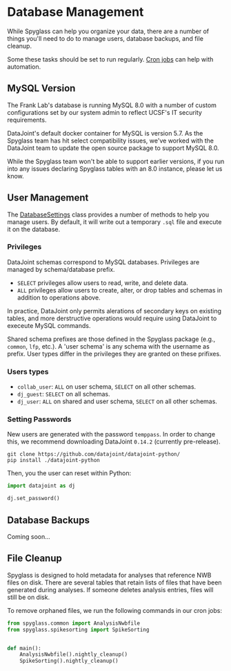 # Database Management

While Spyglass can help you organize your data, there are a number of things
you'll need to do to manage users, database backups, and file cleanup.

Some these tasks should be set to run regularly.
[Cron jobs](https://www.hostinger.com/tutorials/cron-job) can help with
automation.

## MySQL Version

The Frank Lab's database is running MySQL 8.0 with a number of custom
configurations set by our system admin to reflect UCSF's IT security
requirements.

DataJoint's default docker container for MySQL is version 5.7. As the Spyglass
team has hit select compatibility issues, we've worked with the DataJoint team
to update the open source package to support MySQL 8.0.

While the Spyglass team won't be able to support earlier versions, if you run
into any issues declaring Spyglass tables with an 8.0 instance, please let us
know.

## User Management

The [DatabaseSettings](../api/utils/database_settings.md) class provides a
number of methods to help you manage users. By default, it will write out a
temporary `.sql` file and execute it on the database.

### Privileges

DataJoint schemas correspond to MySQL databases. Privileges are managed by
schema/database prefix.

- `SELECT` privileges allow users to read, write, and delete data.
- `ALL` privileges allow users to create, alter, or drop tables and schemas in
  addition to operations above.

In practice, DataJoint only permits alerations of secondary keys on existing
tables, and more derstructive operations would require using DataJoint to
execeute MySQL commands.

Shared schema prefixes are those defined in the Spyglass package (e.g.,
`common`, `lfp`, etc.). A 'user schema' is any schema with the username as
prefix. User types differ in the privileges they are granted on these prifixes.

### Users types

- `collab_user`: `ALL` on user schema, `SELECT` on all other schemas.
- `dj_guest`: `SELECT` on all schemas.
- `dj_user`: `ALL` on shared and user schema, `SELECT` on all other schemas.

### Setting Passwords

New users are generated with the password `temppass`. In order to change this,
we recommend downloading DataJoint `0.14.2` (currently pre-release).

```console
git clone https://github.com/datajoint/datajoint-python/
pip install ./datajoint-python
```

Then, you the user can reset within Python:

```python
import datajoint as dj

dj.set_password()
```

## Database Backups

Coming soon...

## File Cleanup

Spyglass is designed to hold metadata for analyses that reference NWB files on
disk. There are several tables that retain lists of files that have been
generated during analyses. If someone deletes analysis entries, files will still
be on disk.

To remove orphaned files, we run the following commands in our cron jobs:

```python
from spyglass.common import AnalysisNwbfile
from spyglass.spikesorting import SpikeSorting


def main():
    AnalysisNwbfile().nightly_cleanup()
    SpikeSorting().nightly_cleanup()
```
